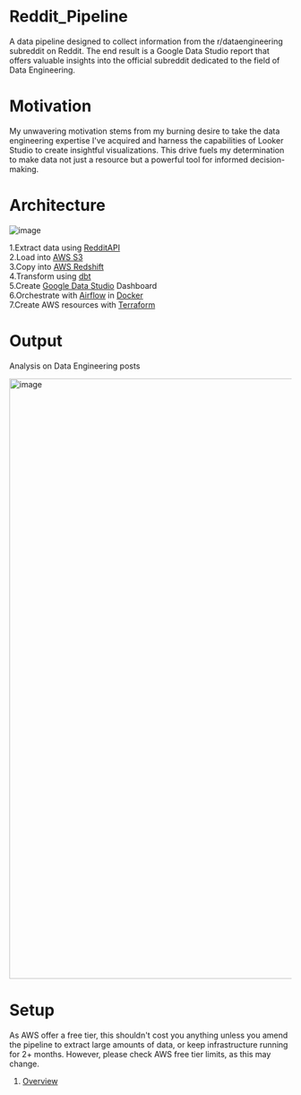 # Reddit_Pipeline
A data pipeline designed to collect information from the r/dataengineering subreddit on Reddit. The end result is a Google Data Studio report that offers valuable insights into the official subreddit dedicated to the field of Data Engineering.

# Motivation
My unwavering motivation stems from my burning desire to take the data engineering expertise I've acquired and harness the capabilities of Looker Studio to create insightful visualizations. This drive fuels my determination to make data not just a resource but a powerful tool for informed decision-making.

# Architecture

![image](https://github.com/hamanolla/Reddit_Pipeline/assets/143839865/bde99af0-8d13-4a24-aa8a-ca30fb88064d)

1.Extract data using [RedditAPI](https://www.reddit.com/dev/api/) <br>
2.Load into [AWS S3](https://aws.amazon.com/s3/) <br>
3.Copy into [AWS Redshift](https://aws.amazon.com/redshift/) <br>
4.Transform using [dbt](https://www.getdbt.com/) <br>
5.Create [Google Data Studio](https://lookerstudio.google.com/u/0/navigation/reporting) Dashboard <br>
6.Orchestrate with [Airflow](https://airflow.apache.org/) in [Docker](https://www.docker.com/) <br>
7.Create AWS resources with [Terraform](https://www.terraform.io/)

# Output

Analysis on Data Engineering posts

<img width="1071" alt="image" src="https://github.com/hamanolla/Reddit_Pipeline/assets/143839865/1d8d3e9b-4458-463f-87dd-92b508a80684">


# Setup

As AWS offer a free tier, this shouldn't cost you anything unless you amend the pipeline to extract large amounts of data, or keep infrastructure running for 2+ months. However, please check AWS free tier limits, as this may change. <br>

1. [Overview](https://github.com/hamanolla/Reddit_Pipeline/blob/main/Instructions/Overview.md)
